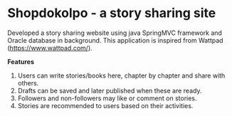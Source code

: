 # Shopdokolpo - a story sharing site

Developed a story sharing website using java SpringMVC framework and Oracle database in background. This application is inspired from Wattpad (https://www.wattpad.com/). 

**Features**
1. Users can write stories/books here, chapter by chapter and share with others. 
2. Drafts can be saved and later published when these are ready. 
3. Followers and non-followers may like or comment on stories. 
4. Stories are recommended to users based on their activities.  
